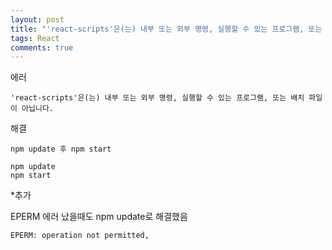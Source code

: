 ```yaml
---
layout: post
title: "'react-scripts'은(는) 내부 또는 외부 명령, 실행할 수 있는 프로그램, 또는 배치 파일이 아닙니다."
tags: React
comments: true
---
```


에러
```
'react-scripts'은(는) 내부 또는 외부 명령, 실행할 수 있는 프로그램, 또는 배치 파일이 아닙니다.
```
 해결
```
npm update 후 npm start
```
```
npm update
npm start
```
 *추가

EPERM 에러 났을때도 npm update로 해결했음
```
EPERM: operation not permitted, 
```
